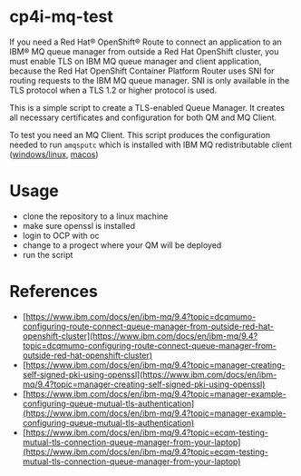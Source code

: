 # cp4i-mq-test
If you need a Red Hat® OpenShift® Route to connect an application to an IBM® MQ queue manager from outside a Red Hat OpenShift cluster, you must enable TLS on IBM MQ queue manager and client application, because the Red Hat OpenShift Container Platform Router uses SNI for routing requests to the IBM MQ queue manager. SNI is only available in the TLS protocol when a TLS 1.2 or higher protocol is used. 

This is a simple script to create a TLS-enabled Queue Manager. It creates all necessary certificates and configuration for both QM and MQ Client.

To test you need an MQ Client. This script produces the configuration needed to run ```amqsputc``` which is installed with IBM MQ redistributable client ([windows/linux](https://ibm.biz/mq94redistclients), [macos](https://developer.ibm.com/tutorials/mq-macos-dev/))

# Usage
* clone the repository to a linux machine
* make sure openssl is installed
* login to OCP with oc
* change to a progect where your QM will be deployed
* run the script


# References
* [https://www.ibm.com/docs/en/ibm-mq/9.4?topic=dcqmumo-configuring-route-connect-queue-manager-from-outside-red-hat-openshift-cluster](https://www.ibm.com/docs/en/ibm-mq/9.4?topic=dcqmumo-configuring-route-connect-queue-manager-from-outside-red-hat-openshift-cluster)
* [https://www.ibm.com/docs/en/ibm-mq/9.4?topic=manager-creating-self-signed-pki-using-openssl](https://www.ibm.com/docs/en/ibm-mq/9.4?topic=manager-creating-self-signed-pki-using-openssl)
* [https://www.ibm.com/docs/en/ibm-mq/9.4?topic=manager-example-configuring-queue-mutual-tls-authentication](https://www.ibm.com/docs/en/ibm-mq/9.4?topic=manager-example-configuring-queue-mutual-tls-authentication)
* [https://www.ibm.com/docs/en/ibm-mq/9.4?topic=ecqm-testing-mutual-tls-connection-queue-manager-from-your-laptop](https://www.ibm.com/docs/en/ibm-mq/9.4?topic=ecqm-testing-mutual-tls-connection-queue-manager-from-your-laptop)
